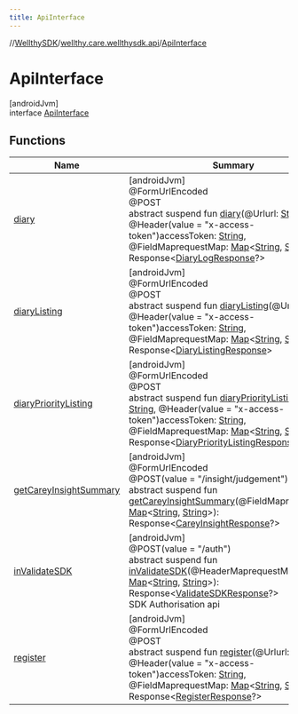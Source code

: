 ```yaml
---
title: ApiInterface
---
```

//[WellthySDK](../../../index.html)/[wellthy.care.wellthysdk.api](../index.html)/[ApiInterface](index.html)



# ApiInterface



[androidJvm]\
interface [ApiInterface](index.html)



## Functions


| Name | Summary |
|---|---|
| [diary](diary.html) | [androidJvm]<br>@FormUrlEncoded<br>@POST<br>abstract suspend fun [diary](diary.html)(@Urlurl: [String](https://kotlinlang.org/api/latest/jvm/stdlib/kotlin/-string/index.html), @Header(value = "x-access-token")accessToken: [String](https://kotlinlang.org/api/latest/jvm/stdlib/kotlin/-string/index.html), @FieldMaprequestMap: [Map](https://kotlinlang.org/api/latest/jvm/stdlib/kotlin.collections/-map/index.html)&lt;[String](https://kotlinlang.org/api/latest/jvm/stdlib/kotlin/-string/index.html), [String](https://kotlinlang.org/api/latest/jvm/stdlib/kotlin/-string/index.html)&gt;): Response&lt;[DiaryLogResponse](../../wellthy.care.wellthysdk.data.diary/-diary-log-response/index.html)?&gt; |
| [diaryListing](diary-listing.html) | [androidJvm]<br>@FormUrlEncoded<br>@POST<br>abstract suspend fun [diaryListing](diary-listing.html)(@Urlurl: [String](https://kotlinlang.org/api/latest/jvm/stdlib/kotlin/-string/index.html), @Header(value = "x-access-token")accessToken: [String](https://kotlinlang.org/api/latest/jvm/stdlib/kotlin/-string/index.html), @FieldMaprequestMap: [Map](https://kotlinlang.org/api/latest/jvm/stdlib/kotlin.collections/-map/index.html)&lt;[String](https://kotlinlang.org/api/latest/jvm/stdlib/kotlin/-string/index.html), [String](https://kotlinlang.org/api/latest/jvm/stdlib/kotlin/-string/index.html)&gt;): Response&lt;[DiaryListingResponse](../../wellthy.care.wellthysdk.data.diary/-diary-listing-response/index.html)&gt; |
| [diaryPriorityListing](diary-priority-listing.html) | [androidJvm]<br>@FormUrlEncoded<br>@POST<br>abstract suspend fun [diaryPriorityListing](diary-priority-listing.html)(@Urlurl: [String](https://kotlinlang.org/api/latest/jvm/stdlib/kotlin/-string/index.html), @Header(value = "x-access-token")accessToken: [String](https://kotlinlang.org/api/latest/jvm/stdlib/kotlin/-string/index.html), @FieldMaprequestMap: [Map](https://kotlinlang.org/api/latest/jvm/stdlib/kotlin.collections/-map/index.html)&lt;[String](https://kotlinlang.org/api/latest/jvm/stdlib/kotlin/-string/index.html), [String](https://kotlinlang.org/api/latest/jvm/stdlib/kotlin/-string/index.html)&gt;): Response&lt;[DiaryPriorityListingResponse](../../wellthy.care.wellthysdk.data.diary/-diary-priority-listing-response/index.html)&gt; |
| [getCareyInsightSummary](get-carey-insight-summary.html) | [androidJvm]<br>@FormUrlEncoded<br>@POST(value = "/insight/judgement")<br>abstract suspend fun [getCareyInsightSummary](get-carey-insight-summary.html)(@FieldMaprequestMap: [Map](https://kotlinlang.org/api/latest/jvm/stdlib/kotlin.collections/-map/index.html)&lt;[String](https://kotlinlang.org/api/latest/jvm/stdlib/kotlin/-string/index.html), [String](https://kotlinlang.org/api/latest/jvm/stdlib/kotlin/-string/index.html)&gt;): Response&lt;[CareyInsightResponse](../../wellthy.care.wellthysdk.data.diary/-carey-insight-response/index.html)?&gt; |
| [inValidateSDK](in-validate-s-d-k.html) | [androidJvm]<br>@POST(value = "/auth")<br>abstract suspend fun [inValidateSDK](in-validate-s-d-k.html)(@HeaderMaprequestMap: [Map](https://kotlinlang.org/api/latest/jvm/stdlib/kotlin.collections/-map/index.html)&lt;[String](https://kotlinlang.org/api/latest/jvm/stdlib/kotlin/-string/index.html), [String](https://kotlinlang.org/api/latest/jvm/stdlib/kotlin/-string/index.html)&gt;): Response&lt;[ValidateSDKResponse](../../wellthy.care.wellthysdk.data.onboarding/-validate-s-d-k-response/index.html)?&gt;<br>SDK Authorisation api |
| [register](register.html) | [androidJvm]<br>@FormUrlEncoded<br>@POST<br>abstract suspend fun [register](register.html)(@Urlurl: [String](https://kotlinlang.org/api/latest/jvm/stdlib/kotlin/-string/index.html), @Header(value = "x-access-token")accessToken: [String](https://kotlinlang.org/api/latest/jvm/stdlib/kotlin/-string/index.html), @FieldMaprequestMap: [Map](https://kotlinlang.org/api/latest/jvm/stdlib/kotlin.collections/-map/index.html)&lt;[String](https://kotlinlang.org/api/latest/jvm/stdlib/kotlin/-string/index.html), [String](https://kotlinlang.org/api/latest/jvm/stdlib/kotlin/-string/index.html)&gt;): Response&lt;[RegisterResponse](../../wellthy.care.wellthysdk.data.onboarding/-register-response/index.html)?&gt; |

